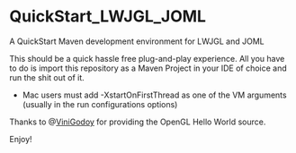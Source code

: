 # QuickStart_LWJGL_JOML
A QuickStart Maven development environment for LWJGL and JOML

This should be a quick hassle free plug-and-play experience. All you have to do is import this repository as a Maven Project in your IDE of choice and run the shit out of it.

* Mac users must add -XstartOnFirstThread as one of the VM arguments (usually in the run configurations options)

Thanks to @[ViniGodoy](https://github.com/ViniGodoy) for providing the OpenGL Hello World source.

Enjoy!
